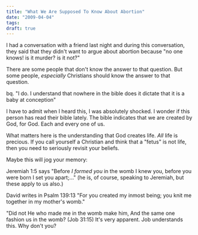 ```yaml
---
title: "What We Are Supposed To Know About Abortion"
date: "2009-04-04"
tags:
draft: true
---
```


I had a conversation with a friend last night and during this conversation, they said that they didn't want to argue about abortion because "no one knows!  is it murder?  is it not?"

There are some people that don't know the answer to that question.  But some people, _especially_ Christians should know the answer to that question.

bq.  "I do.  I understand that nowhere in the bible does it dictate that it is a baby at conception"

I have to admit when I heard this, I was absolutely shocked.  I wonder if this person has read their bible lately.  The bible indicates that we are created by God, for God.  Each and every one of us.

What matters here is the understanding that God creates life.  *All* life is precious.  If you call yourself a Christian and think that a "fetus" is not life, then you need to seriously revisit your beliefs.

Maybe this will jog your memory:

Jeremiah 1:5 says "Before *I formed you* in the womb I knew you, before you were born I set you apart;..." (he is, of course, speaking to Jeremiah, but these apply to us also.)

David writes in Psalm 139:13 "For you created my inmost being; you knit me together in my mother's womb."

"Did not He who made me in the womb make him, And the same one fashion us in the womb? (Job 31:15)  It's very apparent.  Job understands this.  Why don't you?
